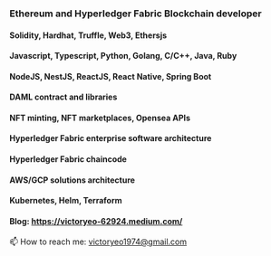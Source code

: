 ### Ethereum and Hyperledger Fabric Blockchain developer 

#### Solidity, Hardhat, Truffle, Web3, Ethersjs
#### Javascript, Typescript, Python, Golang, C/C++, Java, Ruby
#### NodeJS, NestJS, ReactJS, React Native, Spring Boot
#### DAML contract and libraries
#### NFT minting, NFT marketplaces, Opensea APIs
#### Hyperledger Fabric enterprise software architecture
#### Hyperledger Fabric chaincode
#### AWS/GCP solutions architecture
#### Kubernetes, Helm, Terraform
#### Blog: https://victoryeo-62924.medium.com/

📫 How to reach me: victoryeo1974@gmail.com

<!--
**victoryeo/victoryeo** is a ✨ _special_ ✨ repository because its `README.md` (this file) appears on your GitHub profile.

Here are some ideas to get you started:

- 🔭 I’m currently working on ...
- 🌱 I’m currently learning ...
- 👯 I’m looking to collaborate on ...
- 🤔 I’m looking for help with ...
- 💬 Ask me about ...
- 📫 How to reach me: ...
- 😄 Pronouns: ...
- ⚡ Fun fact: ...
-->

